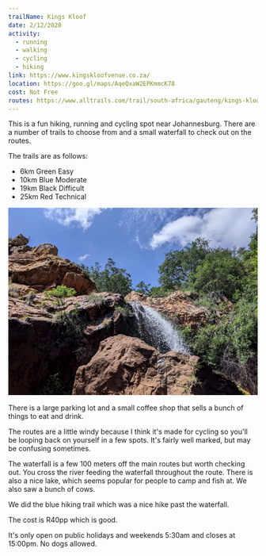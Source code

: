 ```yaml
---
trailName: Kings Kloof
date: 2/12/2020
activity:
  - running
  - walking
  - cycling
  - hiking
link: https://www.kingskloofvenue.co.za/
location: https://goo.gl/maps/AqeQxaW2EPKmmcK78
cost: Not Free
routes: https://www.alltrails.com/trail/south-africa/gauteng/kings-kloof-farm-blue-route
---
```


This is a fun hiking, running and cycling spot near Johannesburg. There are a number of trails to choose from and a small waterfall to check out on the routes.

The trails are as follows:

- 6km Green Easy
- 10km Blue Moderate
- 19km Black Difficult
- 25km Red Technical

![kings kloof waterfall](kings-kloof.jpg)

There is a large parking lot and a small coffee shop that sells a bunch of things to eat and drink.

The routes are a little windy because I think it's made for cycling so you'll be looping back on yourself in a few spots. It's fairly well marked, but may be confusing sometimes.

The waterfall is a few 100 meters off the main routes but worth checking out. You cross the river feeding the waterfall throughout the route. There is also a nice lake, which seems popular for people to camp and fish at. We also saw a bunch of cows.

We did the blue hiking trail which was a nice hike past the waterfall.

The cost is R40pp which is good.

It's only open on public holidays and weekends 5:30am and closes at 15:00pm. No dogs allowed.
